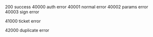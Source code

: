 200      success
40000    auth error
40001    normal error
40002    params error
40003    sign error

41000    ticket error

42000    duplicate error